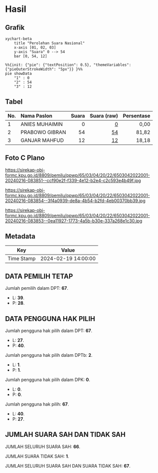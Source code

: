 # Hasil

## Grafik

```mermaid
xychart-beta
    title "Perolehan Suara Nasional"
    x-axis [01, 02, 03]
    y-axis "Suara" 0 --> 54
    bar [0, 54, 12]
```

```mermaid
%%{init: {"pie": {"textPosition": 0.5}, "themeVariables": {"pieOuterStrokeWidth": "5px"}} }%%
pie showData
    "1" : 0
    "2" : 54
    "3" : 12
```

## Tabel

| No. | Nama Paslon    | Suara | Suara (raw) | Persentase |
|:--- |:-------------- | -----:| -----------:| ----------:|
| 1   | ANIES MUHAIMIN | 0     | [0][p-1]    | 0,00       |
| 2   | PRABOWO GIBRAN | 54    | [54][p-2]   | 81,82      |
| 3   | GANJAR MAHFUD  | 12    | [12][p-3]   | 18,18      |


[p-1]: https://github.com/gigit-pemilu/pemilu-2024/blob/main/pilpres/hitung-suara/sub/65-kalimantan-utara/sub/03-nunukan/sub/04-lumbis/sub/2022-sangkub/sub/001-tps/sub/paslon-1.txt
[p-2]: https://github.com/gigit-pemilu/pemilu-2024/blob/main/pilpres/hitung-suara/sub/65-kalimantan-utara/sub/03-nunukan/sub/04-lumbis/sub/2022-sangkub/sub/001-tps/sub/paslon-2.txt
[p-3]: https://github.com/gigit-pemilu/pemilu-2024/blob/main/pilpres/hitung-suara/sub/65-kalimantan-utara/sub/03-nunukan/sub/04-lumbis/sub/2022-sangkub/sub/001-tps/sub/paslon-3.txt

## Foto C Plano

https://sirekap-obj-formc.kpu.go.id/8809/pemilu/ppwp/65/03/04/20/22/6503042022001-20240216-083851--ccf90e2f-f339-4e12-b2e4-c2c593e4b49f.jpg

https://sirekap-obj-formc.kpu.go.id/8809/pemilu/ppwp/65/03/04/20/22/6503042022001-20240216-083854--3f4a0939-de8a-4b54-b2fd-4eb00370bb39.jpg

https://sirekap-obj-formc.kpu.go.id/8809/pemilu/ppwp/65/03/04/20/22/6503042022001-20240216-083853--0ea11927-1773-4a5b-b30e-337a268e1c30.jpg


## Metadata

| Key        | Value               |
| ---------- | ------------------- |
| Time Stamp | 2024-02-19 14:00:00 |


## DATA PEMILIH TETAP

Jumlah pemilih dalam DPT: **67**.
 * L: **39**.
 * P: **28**.

## DATA PENGGUNA HAK PILIH

Jumlah pengguna hak pilih dalam DPT: **67**.
 * L: **27**.
 * P: **40**.

Jumlah pengguna hak pilih dalam DPTb: **2**.
 * L: **1**.
 * P: **1**.

Jumlah pengguna hak pilih dalam DPK: **0**.
 * L: **0**.
 * P: **0**.

Jumlah pengguna hak pilih: **67**.
 * L: **40**.
 * P: **27**.

## JUMLAH SUARA SAH DAN TIDAK SAH

JUMLAH SELURUH SUARA SAH: **66**.

JUMLAH SUARA TIDAK SAH: **1**.

JUMLAH SELURUH SUARA SAH DAN SUARA TIDAK SAH: **67**.


